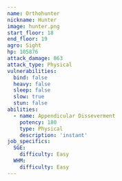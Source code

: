 ```yaml
---
name: Orthohunter
nickname: Hunter
image: hunter.png
start_floor: 18
end_floor: 19
agro: Sight
hp: 105876
attack_damage: 863
attack_type: Physical
vulnerabilities:
  bind: false
  heavy: false
  sleep: false
  slow: true
  stun: false
abilities:
  - name: Appendicular Disseverment
    potency: 180
    type: Physical
    description: 'instant'
job_specifics:
  SGE:
    difficulty: Easy
  WHM:
    difficulty: Easy
---
```

